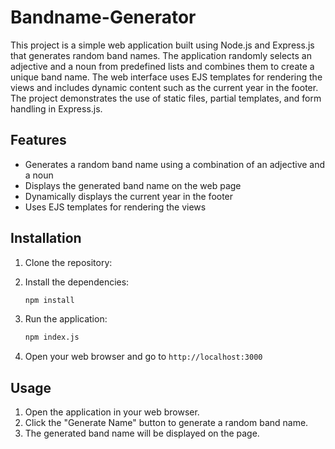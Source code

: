# Bandname-Generator
This project is a simple web application built using Node.js and Express.js that generates random band names.
The application randomly selects an adjective and a noun from predefined lists and combines them to create a unique band name. 
The web interface uses EJS templates for rendering the views and includes dynamic content such as the current year in the footer. 
The project demonstrates the use of static files, partial templates, and form handling in Express.js.

## Features

- Generates a random band name using a combination of an adjective and a noun
- Displays the generated band name on the web page
- Dynamically displays the current year in the footer
- Uses EJS templates for rendering the views

## Installation

1. Clone the repository:

2. Install the dependencies:
    ```sh
    npm install
    ```

3. Run the application:
    ```sh
    npm index.js
    ```

4. Open your web browser and go to `http://localhost:3000`

## Usage

1. Open the application in your web browser.
2. Click the "Generate Name" button to generate a random band name.
3. The generated band name will be displayed on the page.



